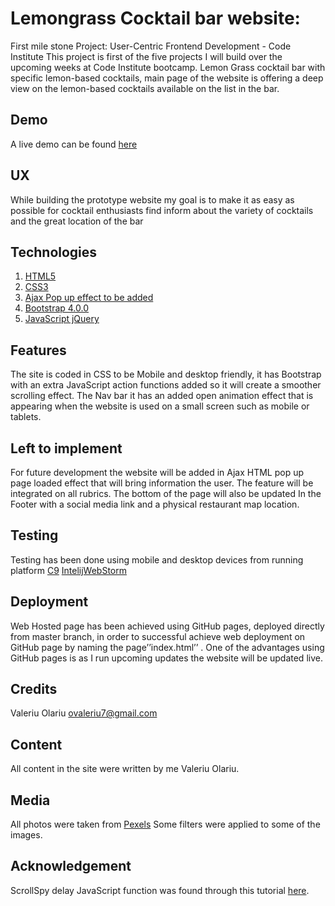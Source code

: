 # Lemongrass Cocktail bar website:
First mile stone Project: User-Centric Frontend Development - Code Institute
This project is first of the five projects I will build over the upcoming weeks at Code Institute bootcamp.
Lemon Grass cocktail bar with specific lemon-based cocktails, main page of the website is offering a deep view on the lemon-based cocktails available on the list in the bar.
## Demo
A live demo can be found [here](https://valeriuolar.github.io/LemonGrass-Cocktail-Bar/)
## UX
While building the prototype website my goal is to make it as easy as possible for cocktail enthusiasts find inform about the variety of cocktails and the great location of the bar
## Technologies
1.	[HTML5]( https://www.w3schools.com/html/html_intro.asp)
2.	[CSS3]( https://www.w3schools.com/css/)
3.	[Ajax Pop up effect to be added]( https://www.w3schools.com/xml/ajax_intro.asp)
4.	[Bootstrap 4.0.0]( https://getbootstrap.com/docs/4.0/getting-started/introduction/)
5.	[JavaScript jQuery]( https://www.w3schools.com/js/default.asp)

## Features
The site is coded in CSS to be Mobile and desktop friendly, it has Bootstrap with an extra JavaScript action functions added so it will create a smoother scrolling effect. 
The Nav bar it has an added open animation effect that is appearing when the website is used on a small screen such as mobile or tablets.
## Left to implement 
For future development the website will be added in Ajax HTML pop up page loaded effect that will bring information the user. The feature will be integrated on all rubrics.
The bottom of the page will also be updated In the Footer with a social media link and a physical restaurant map location.
## Testing
Testing has been done using mobile and desktop devices from running platform [C9]( https://c9.io)
[IntelijWebStorm]( https://www.jetbrains.com/webstorm)
## Deployment 
Web Hosted page has been achieved using GitHub pages, deployed directly from master branch, in order to successful achieve web deployment on GitHub page by naming the page’’index.html’’ .
One of the advantages using GitHub pages is as I run upcoming updates the website will be updated live.
## Credits
Valeriu Olariu 
ovaleriu7@gmail.com
## Content
All content in the site were written by me Valeriu Olariu.
## Media
All photos were taken from [Pexels](https://www.pexels.com/) Some filters were applied to some of the images.
## Acknowledgement
ScrollSpy delay JavaScript function was found through this tutorial [here](https://www.abeautifulsite.net/smoothly-scroll-to-an-element-without-a-jquery-plugin-2). 
